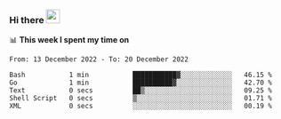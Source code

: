 ### Hi there <a href="https://www.gautamkrishnar.com/"><img src="https://media.giphy.com/media/hvRJCLFzcasrR4ia7z/giphy.gif" width="25px"></a>

📊 **This week I spent my time on**

<!--START_SECTION:waka-->

```text
From: 13 December 2022 - To: 20 December 2022

Bash           1 min           ███████████▓░░░░░░░░░░░░░   46.15 %
Go             1 min           ██████████▓░░░░░░░░░░░░░░   42.70 %
Text           0 secs          ██▒░░░░░░░░░░░░░░░░░░░░░░   09.25 %
Shell Script   0 secs          ▒░░░░░░░░░░░░░░░░░░░░░░░░   01.71 %
XML            0 secs          ░░░░░░░░░░░░░░░░░░░░░░░░░   00.19 %
```

<!--END_SECTION:waka-->
